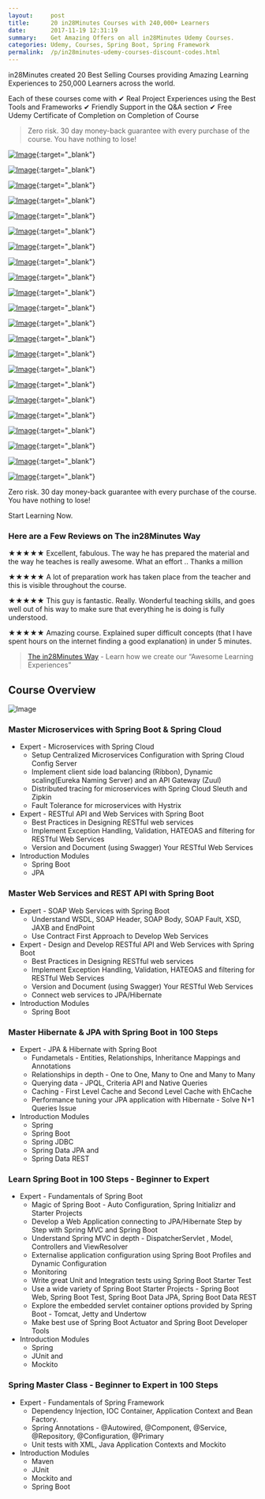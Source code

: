 ```yaml
---
layout:     post
title:      20 in28Minutes Courses with 240,000+ Learners
date:       2017-11-19 12:31:19
summary:    Get Amazing Offers on all in28Minutes Udemy Courses.
categories: Udemy, Courses, Spring Boot, Spring Framework
permalink:  /p/in28minutes-udemy-courses-discount-codes.html
---
```


in28Minutes created 20 Best Selling Courses providing Amazing Learning Experiences to 250,000 Learners across the world.

Each of these courses come with
✔ Real Project Experiences using the Best Tools and Frameworks
✔ Friendly Support in the Q&A section
✔ Free Udemy Certificate of Completion on Completion of Course

> Zero risk. 30 day money-back guarantee with every purchase of the course. You have nothing to lose!

[![Image](/course-promotional-images/Course-Go-Full-Stack-With-SpringBoot-And-Angular.png "Go Full Stack with Spring Boot and Angular")](https://www.udemy.com/full-stack-application-development-with-spring-boot-and-angular/?couponCode=GITHUB-2019){:target="_blank"}

[![Image](/course-promotional-images/Master-Microservices-with-Spring-Boot-and-Spring-Cloud.png "Master Microservices with Spring Boot and Spring Cloud")](https://www.udemy.com/microservices-with-spring-boot-and-spring-cloud/?couponCode=GITHUB-2019){:target="_blank"}


[![Image](/course-promotional-images/Your-First-Steps-From-Programmer-To-Software-Architect.png "Your First Steps from Programmer to Software Architect")](https://www.udemy.com/software-architect-course-first-steps/?couponCode=GITHUB-2019){:target="_blank"}



[![Image](/course-promotional-images/Master-Hibernate-and-JPA-with-Spring-Boot-in-100-Steps.png "Master Hibernate and JPA with Spring Boot in 100 Steps")](https://www.udemy.com/hibernate-jpa-tutorial-for-beginners-in-100-steps/?couponCode=GITHUB-2019){:target="_blank"}

[![Image](/course-promotional-images/Spring-Framework-Interview-Guide-200-Questions-Answers.png "Spring Framework Interview Guide - 200+ Questions & Answers")](https://www.udemy.com/spring-interview-questions-and-answers/?couponCode=GITHUB-2019){:target="_blank"}

[![Image](/course-promotional-images/Spring-Framework-Master-Class---Beginner-to-Expert.png "Spring Master Class - Beginner to Expert")](https://www.udemy.com/spring-tutorial-for-beginners/?couponCode=GITHUB-2019){:target="_blank"}

[![Image](/course-promotional-images/Master-Java-Web-Services-and-REST-API-with-Spring-Boot.png "Master Java Web Services and REST API with Spring Boot")](https://www.udemy.com/spring-web-services-tutorial/?couponCode=GITHUB-2019){:target="_blank"}

[![Image](/course-promotional-images/Learn-Spring-Boot-in-100-Steps---Beginner-to-Expert.png "Learn Spring Boot in 100 Steps - Beginner to Expert")](https://www.udemy.com/spring-boot-tutorial-for-beginners/?couponCode=GITHUB-2019){:target="_blank"}

[![Image](/course-promotional-images/Java-Interview-Guide-200-Interview-Questions-and-Answers.png "Java Interview Guide : 200+ Interview Questions and Answers")](https://www.udemy.com/java-interview-questions-and-answers/?couponCode=GITHUB-2019){:target="_blank"}

[![Image](/course-promotional-images/Learn-Unit-Testing-With-JUnit-and-Mockito.png "Mockito Tutorial : Learn mocking with 25 Junit Examples")](https://www.udemy.com/mockito-tutorial-with-junit-examples/?couponCode=GITHUB-2019){:target="_blank"}

[![Image](/course-promotional-images/Java-EE-Made-Easy.png "Java EE Made Easy - Patterns, Architecture and Frameworks")](https://www.udemy.com/java-ee-design-patterns-architecture-and-frameworks/?couponCode=GITHUB-2019){:target="_blank"}

[![Image](/course-promotional-images/Spring-MVC-For-Beginners-Build-Java-Web-App-in-25-Steps.png "Spring MVC For Beginners : Build Java Web App in 25 Steps")](https://www.udemy.com/spring-mvc-tutorial-for-beginners-step-by-step/?couponCode=GITHUB-2019){:target="_blank"}

[![Image](/course-promotional-images/Eclipse-Tutorial-For-Beginners.png "Eclipse Tutorial For Beginners : Learn Java IDE in 10 Steps")](https://www.udemy.com/eclipse-java-tutorial-for-beginners/?couponCode=GITHUB-2019){:target="_blank"}

[![Image](/course-promotional-images/Java-Servlets-and-JSP-BuildJavaEEAppIn25Steps.png "Java Servlets and JSP - Build Java EE(JEE) app in 25 Steps")](https://www.udemy.com/learn-java-servlets-and-jsp-web-application-in-25-steps/?couponCode=GITHUB-2019){:target="_blank"}

[![Image](/course-promotional-images/Maven-Tutorial-Manage-Java-Dependencies-in-20-Steps.png "Maven Tutorial - Manage Java Dependencies in 20 Steps")](https://www.udemy.com/learn-maven-java-dependency-management-in-20-steps/?couponCode=GITHUB-2019){:target="_blank"}

[![Image](/course-promotional-images/Learn-Java-Unit-Testing-with-JUnit-5-in-20-Steps.png "JUnit 5 Tutorial for Beginners - Learn Java Unit Testing")](https://www.udemy.com/junit-tutorial-for-beginners-with-java-examples/?couponCode=GITHUB-2019){:target="_blank"}




[![Image](/course-promotional-images/Learn-Automation-Testing-with-Java-and-Selenium-Webdriver.png "Learn Automation Testing with Java and Selenium Webdriver
")](https://www.udemy.com/automation-testing-with-selenium-and-java-for-beginners/?couponCode=GITHUB-2019){:target="_blank"}

[![Image](/course-promotional-images/Python-Programming-For-Java-Programmers-in-100-Easy-Steps.png "Python For Beginners - Java to Python in 100 Steps")](https://www.udemy.com/learn-python-programming-for-java-programmers?couponCode=GITHUB-2019){:target="_blank"}

[![Image](/course-promotional-images/Learn-Programming-with-Python.png "Learn Programming with Python in 100 Steps")](https://www.udemy.com/python-tutorial-for-beginners/?couponCode=GITHUB-2019){:target="_blank"}

[![Image](/course-promotional-images/Master-Java-Unit-Testing-with-Spring-Boot-Mockito.png "Master Java Unit Testing with Spring Boot & Mockito")](https://www.udemy.com/learn-unit-testing-with-spring-boot/?couponCode=GITHUB-2019){:target="_blank"}

[![Image](/course-promotional-images/Java-Programming-for-Complete-Beginners-in-250-Steps.png "Java 9 Programming for Complete Beginners in 250 Steps
")](https://www.udemy.com/java-programming-tutorial-for-beginners/?couponCode=GITHUB-2019){:target="_blank"}

[![Image](/course-promotional-images/Learn-JShell-Step-By-Step.png "Learn JShell with Java 9 - Step by Step ")](http://udemy.com/jshell-tutorial-for-beginners-with-java-9/?couponCode=GITHUB-2019){:target="_blank"}


Zero risk. 30 day money-back guarantee with every purchase of the course. You have nothing to lose!

Start Learning Now. 

### Here are a Few Reviews on The in28Minutes Way

★★★★★ Excellent, fabulous. The way he has prepared the material and the way he teaches is really awesome. What an effort .. Thanks a million

★★★★★ A lot of preparation work has taken place from the teacher and this is visible throughout the course.

★★★★★ This guy is fantastic. Really. Wonderful teaching skills, and goes well out of his way to make sure that everything he is doing is fully understood.

★★★★★ Amazing course. Explained super difficult concepts (that I have spent hours on the internet finding a good explanation) in under 5 minutes.

> [The in28Minutes Way](http://www.in28minutes.com/the-in28minutes-way) - Learn how we create our “Awesome Learning Experiences”


## Course Overview

![Image](/images/in28Minutes-Java-Course-Roadmap.png "in28Minutes Java Course Roadmap") 

### Master Microservices with Spring Boot & Spring Cloud
- Expert - Microservices with Spring Cloud
  - Setup Centralized Microservices Configuration with Spring Cloud Config Server
  - Implement client side load balancing (Ribbon), Dynamic scaling(Eureka Naming Server) and an API Gateway (Zuul)
  - Distributed tracing for microservices with Spring Cloud Sleuth and Zipkin
  - Fault Tolerance for microservices with Hystrix
- Expert - RESTful API and Web Services with Spring Boot
  - Best Practices in Designing RESTful web services
  - Implement Exception Handling, Validation, HATEOAS and filtering for RESTful Web Services
  - Version and Document (using Swagger) Your RESTful Web Services
- Introduction Modules 
  - Spring Boot 
  - JPA

### Master Web Services and REST API with Spring Boot
- Expert - SOAP Web Services with Spring Boot
  - Understand WSDL, SOAP Header, SOAP Body, SOAP Fault, XSD, JAXB and EndPoint
  - Use Contract First Approach to Develop Web Services
- Expert - Design and Develop RESTful API and Web Services with Spring Boot
  - Best Practices in Designing RESTful web services
  - Implement Exception Handling, Validation, HATEOAS and filtering for RESTful Web Services
  - Version and Document (using Swagger) Your RESTful Web Services
  - Connect web services to JPA/Hibernate
- Introduction Modules 
  - Spring Boot

### Master Hibernate & JPA with Spring Boot in 100 Steps
- Expert - JPA & Hibernate with Spring Boot
  - Fundametals - Entities, Relationships, Inheritance Mappings and Annotations
  - Relationships in depth - One to One, Many to One and Many to Many
  - Querying data - JPQL, Criteria API and Native Queries
  - Caching - First Level Cache and Second Level Cache with EhCache
  - Performance tuning your JPA application with Hibernate - Solve N+1 Queries Issue
- Introduction Modules 
  - Spring
  - Spring Boot
  - Spring JDBC
  - Spring Data JPA and 
  - Spring Data REST

### Learn Spring Boot in 100 Steps - Beginner to Expert
- Expert - Fundamentals of Spring Boot
  - Magic of Spring Boot - Auto Configuration, Spring Initializr and Starter Projects
  - Develop a Web Application connecting to JPA/Hibernate Step by Step with Spring MVC and Spring Boot
  - Understand Spring MVC in depth - DispatcherServlet , Model, Controllers and ViewResolver
  - Externalise application configuration using Spring Boot Profiles and Dynamic Configuration
  - Monitoring
  - Write great Unit and Integration tests using Spring Boot Starter Test
  - Use a wide variety of Spring Boot Starter Projects - Spring Boot Web, Spring Boot Test, Spring Boot Data JPA, Spring Boot Data REST
  - Explore the embedded servlet container options provided by Spring Boot - Tomcat, Jetty and Undertow
  - Make best use of Spring Boot Actuator and Spring Boot Developer Tools
- Introduction Modules 
  - Spring
  - JUnit and 
  - Mockito

### Spring Master Class - Beginner to Expert in 100 Steps
- Expert - Fundamentals of Spring Framework
  - Dependency Injection, IOC Container, Application Context and Bean Factory.
  - Spring Annotations - @Autowired, @Component, @Service, @Repository, @Configuration, @Primary
  - Unit tests with XML, Java Application Contexts and Mockito
- Introduction Modules
  - Maven
  - JUnit
  - Mockito and 
  - Spring Boot

